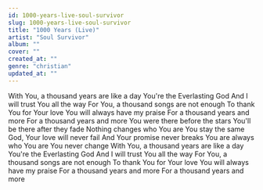 ```yaml
---
id: 1000-years-live-soul-survivor
slug: 1000-years-live-soul-survivor
title: "1000 Years (Live)"
artist: "Soul Survivor"
album: ""
cover: ""
created_at: ""
genre: "christian"
updated_at: ""
---
```


With You, a thousand years are like a day
You're the Everlasting God
And I will trust You all the way
For You, a thousand songs are not enough
To thank You for Your love
You will always have my praise
For a thousand years and more
For a thousand years and more
You were there before the stars
You'll be there after they fade
Nothing changes who You are
You stay the same
God, Your love will never fail
And Your promise never breaks
You are always who You are
You never change
With You, a thousand years are like a day
You're the Everlasting God
And I will trust You all the way
For You, a thousand songs are not enough
To thank You for Your love
You will always have my praise
For a thousand years and more
For a thousand years and more